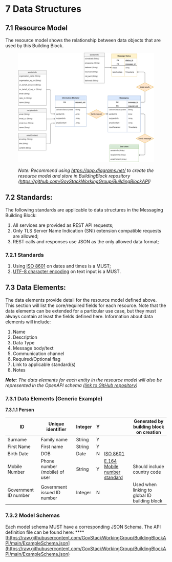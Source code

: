 # 7 Data Structures

## 7.1 Resource Model

The resource model shows the relationship between data objects that are used by this Building Block.

<figure><img src=".gitbook/assets/image2.png" alt=""><figcaption><p><em>Note: Recommend using</em> <a href="https://app.diagrams.net/"><em>https://app.diagrams.net/</em></a> <em>to create the resource model and store in BuildingBlock repository (</em><a href="https://github.com/GovStackWorkingGroup/BuildingBlockAPI"><em>https://github.com/GovStackWorkingGroup/BuildingBlockAPI</em></a><em>)</em></p></figcaption></figure>

## 7.2 Standards:

The following standards are applicable to data structures in the Messaging Building Block:

1. All services are provided as REST API requests;
2. Only TLS Server Name Indication (SNI) extension compatible requests are allowed;
3. REST calls and responses use JSON as the only allowed data format;

### **7.2.1 Standards**

1. Using [ISO 8601](https://en.wikipedia.org/wiki/ISO\_8601) on dates and times is a MUST;
2. [UTF-8 character encoding](https://en.wikipedia.org/wiki/UTF-8) on text input is a MUST.

## 7.3 Data Elements:

The data elements provide detail for the resource model defined above. This section will list the core/required fields for each resource.  Note that the data elements can be extended for a particular use case, but they must always contain at least the fields defined here. Information about data elements will include:

1. Name
2. Description
3. Data Type
4. Message body/text
5. Communication channel
6. Required/Optional flag
7. Link to applicable standard(s)
8. Notes

_**Note**: The data elements for each entity in the resource model will also be represented in the OpenAPI schema (_[_link to GitHub repository_](https://github.com/GovStackWorkingGroup/BuildingBlockAPI)_)_

### 7.3.1 Data Elements (Generic Example)

**7.3.1.1       Person**

| ID                   | Unique identifier             | Integer | Y |                                                                      | Generated by building block on creation       |
| -------------------- | ----------------------------- | ------- | - | -------------------------------------------------------------------- | --------------------------------------------- |
| Surname              | Family name                   | String  | Y |                                                                      |                                               |
| First Name           | First name                    | String  | Y |                                                                      |                                               |
| Birth Date           | DOB                           | Date    | N | [ISO 8601](https://www.iso.org/iso-8601-date-and-time-format.html)   |                                               |
| Mobile Number        | Phone number (mobile) of user | String  | Y | [E.164 Mobile number standard](https://www.itu.int/rec/T-REC-E.164/) | Should include country code                   |
| Government ID number | Government issued ID number   | Integer | N |                                                                      | Used when linking to global ID building block |

### **7.3.2 Model Schemas**

Each model schema MUST have a corresponding JSON Schema. The API definition file can be found here: **** [https://raw.githubusercontent.com/GovStackWorkingGroup/BuildingBlockAPI/main/ExampleSchema.json](https://raw.githubusercontent.com/GovStackWorkingGroup/BuildingBlockAPI/main/ExampleSchema.json)
